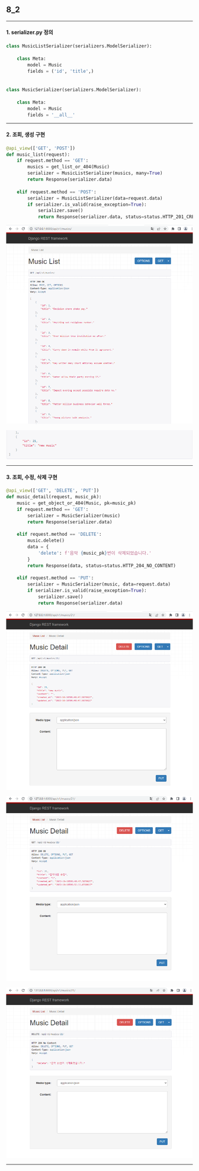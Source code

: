 ## 8_2

---

#### 1. serializer.py 정의

```python
class MusicListSerializer(serializers.ModelSerializer):

    class Meta:
        model = Music
        fields = ('id', 'title',)


class MusicSerializer(serializers.ModelSerializer):

    class Meta:
        model = Music
        fields = '__all__'
```

---

#### 2. 조회, 생성 구현

```python
@api_view(['GET', 'POST'])
def music_list(request):
    if request.method == 'GET':
        musics = get_list_or_404(Music)
        serializer = MusicListSerializer(musics, many=True)
        return Response(serializer.data)

    elif request.method == 'POST':
        serializer = MusicListSerializer(data=request.data)
        if serializer.is_valid(raise_exception=True):
            serializer.save()
            return Response(serializer.data, status=status.HTTP_201_CREATED)

```

![](assets/dbe40ffdc2807a765d0ccaf7e9e58766ebbbbc52.PNG)



![](assets/f6b55c82651f361d5838c37f8e74fc1aa86518e0.PNG)

---

#### 3. 조회, 수정, 삭제 구현

```python
@api_view(['GET', 'DELETE', 'PUT'])
def music_detail(request, music_pk):
    music = get_object_or_404(Music, pk=music_pk)
    if request.method == 'GET':
        serializer = MusicSerializer(music)
        return Response(serializer.data)
    
    elif request.method == 'DELETE':
        music.delete()
        data = {
            'delete': f'음악 {music_pk}번이 삭제되었습니다.'
        }
        return Response(data, status=status.HTTP_204_NO_CONTENT)

    elif request.method == 'PUT':
        serializer = MusicSerializer(music, data=request.data)
        if serializer.is_valid(raise_exception=True):
            serializer.save()
            return Response(serializer.data)
```

![](assets/2184b9b671ee764ee17d97c551412856471a7133.PNG)



![](assets/d96598e958c7e0fd7cf6bc71dfe55f153f8fae39.PNG)

![](assets/303535f41475a732149647cad3b188a0f1abd3a2.PNG)

---


